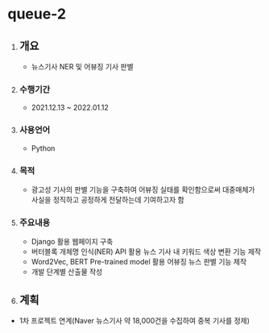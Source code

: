 # queue-2 #
1. ## 개요 ##
    - 뉴스기사 NER 및 어뷰징 기사 판별
  1. ### 수행기간 ###
     - 2021.12.13 ~ 2022.01.12
  2. ### 사용언어 ###
     - Python
  3. ### 목적 ###
     - 광고성 기사의 판별 기능을 구축하여 어뷰징 실태를 확인함으로써 대중매체가 사실을 정직하고 공정하게 전달하는데 기여하고자 함
  4. ### 주요내용 ###
     - Django 활용 웹페이지 구축
     - 버터블록 개체명 인식(NER) API 활용 뉴스 기사 내 키워드 색상 변환 기능 제작
     - Word2Vec, BERT Pre-trained model 활용 어뷰징 뉴스 판별 기능 제작
     - 개발 단계별 산출물 작성
1. ## 계획 ##
  - 1차 프로젝트 연계(Naver 뉴스기사 약 18,000건을 수집하여 중복 기사를 정제)
